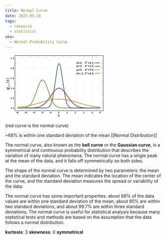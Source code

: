 ```yaml
---
title: Normal Curve
date: 2023-05-10
tags:
  - research
  - statistics
aka:
  - Normal Probability Curve
---
```

![curves](images/320px-Normal_Distribution_PDF.jpg)

(red curve is the normal curve)

~68% is within one standard deviation of the mean
[[Normal Distribution]]

The normal curve, also known as the **bell curve** or the **Gaussian curve**, is a symmetrical and continuous probability distribution that describes the variation of many natural phenomena. The normal curve has a single peak at the mean of the data, and it falls off symmetrically on both sides. 

The shape of the normal curve is determined by two parameters: the mean and the standard deviation. The mean indicates the location of the center of the curve, and the standard deviation measures the spread or variability of the data. 

The normal curve has some important properties: about 68% of the data values are within one standard deviation of the mean, about 95% are within two standard deviations, and about 99.7% are within three standard deviations. The normal curve is useful for statistical analysis because many statistical tests and methods are based on the assumption that the data follows a normal distribution.

**kurtosis**: 3
**skewness**: 0
**symmetrical**

